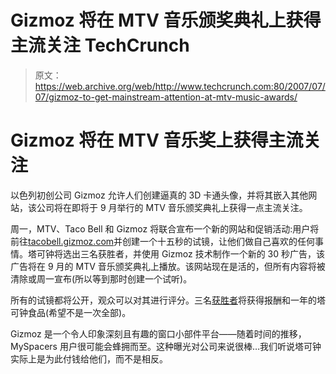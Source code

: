 # Gizmoz 将在 MTV 音乐颁奖典礼上获得主流关注 TechCrunch

> 原文：<https://web.archive.org/web/http://www.techcrunch.com:80/2007/07/07/gizmoz-to-get-mainstream-attention-at-mtv-music-awards/>

# Gizmoz 将在 MTV 音乐奖上获得主流关注

以色列初创公司 Gizmoz 允许人们创建逼真的 3D 卡通头像，并将其嵌入其他网站，该公司将在即将于 9 月举行的 MTV 音乐颁奖典礼上获得一点主流关注。

周一，MTV、Taco Bell 和 Gizmoz 将联合宣布一个新的网站和促销活动:用户将前往[tacobell.gizmoz.com](https://web.archive.org/web/20221006202944/http://tacobell.gizmoz.com/)并创建一个十五秒的试镜，让他们做自己喜欢的任何事情。塔可钟将选出三名获胜者，并使用 Gizmoz 技术制作一个新的 30 秒广告，该广告将在 9 月的 MTV 音乐颁奖典礼上播放。该网站现在是活的，但所有内容将被清除或周一宣布(所以等到那时创建一个试听)。

所有的试镜都将公开，观众可以对其进行评分。三名[获胜者](https://web.archive.org/web/20221006202944/http://tacobell.gizmoz.com/newsite/widgets/partner/tacobell/prizes.jsp)将获得报酬和一年的塔可钟食品(希望不是一次全部)。

Gizmoz 是一个令人印象深刻且有趣的窗口小部件平台——随着时间的推移，MySpacers 用户很可能会蜂拥而至。这种曝光对公司来说很棒…我们听说塔可钟实际上是为此付钱给他们，而不是相反。